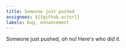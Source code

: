 ```yaml
---
title: Someone just pushed
assignees: ${{github.actor}}
labels: bug, enhancement
---
```

Someone just pushed, oh no! Here's who did it.
